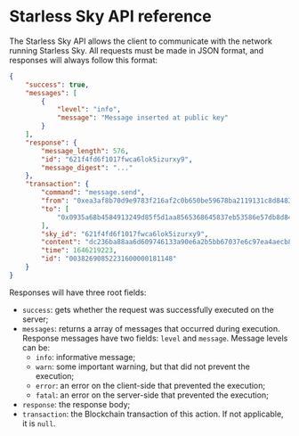 # Starless Sky API reference

The Starless Sky API allows the client to communicate with the network running Starless Sky. All requests must be made in JSON format, and responses will always follow this format:

```json
{
	"success": true,
	"messages": [
		{
			"level": "info",
			"message": "Message inserted at public key"
		}
	],
	"response": {
		"message_length": 576,
		"id": "621f4fd6f1017fwca6lok5izurxy9",
		"message_digest": "..."
	},
	"transaction": {
		"command": "message.send",
		"from": "0xea3af8b70d9e9783f216af2c0b650be59678ba2119131c8d8483128856a9cad428645360c79a35f071b3aa123837e68fb18e4db7fcacebc2b6f70dffc77cebd3",
		"to": [
			"0x0935a68b4584913249d85f5d1aa8565368645837eb53586e57db8d848616d4f1735dad33081253c8d9796f3a15d7daae0a2096701f6ccd3f1e6ac5196c325a81"
		],
		"sky_id": "621f4fd6f1017fwca6lok5izurxy9",
		"content": "dc236ba88aa6d609746133a90e6a2b5bb67037e6c97ea4aecb8605f3333a70b7",
		"time": 1646219223,
		"id": "00382690852231600000181148"
	}
}
```

Responses will have three root fields: 

- `success`: gets whether the request was successfully executed on the server;
- `messages`: returns a array of messages that occurred during execution. Response messages have two fields: `level` and `message`. Message levels can be:
   - `info`: informative message;
   - `warn`: some important warning, but that did not prevent the execution;
   - `error`: an error on the client-side that prevented the execution;
   - `fatal`: an error on the server-side that prevented the execution;
- `response`: the response body;
- `transaction`: the Blockchain transaction of this action. If not applicable, it is `null`.